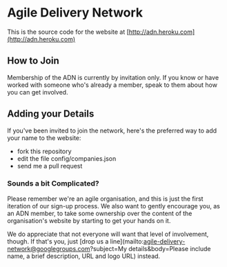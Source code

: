 # Agile Delivery Network

This is the source code for the website at [http://adn.heroku.com](http://adn.heroku.com)

## How to Join

Membership of the ADN is currently by invitation only. If you know or have worked with someone who's already a member, speak to them about how you can get involved.

## Adding your Details

If you've been invited to join the network, here's the preferred way to add your name to the website:

  * fork this repository
  * edit the file config/companies.json 
  * send me a pull request
  
### Sounds a bit Complicated?

Please remember we're an agile organisation, and this is just the first iteration of our sign-up process. We also want to gently encourage you, as an ADN member, to take some ownership over the content of the organisation's website by starting to get your hands on it.

We do appreciate that not everyone will want that level of involvement, though. If that's you, just [drop us a line](mailto:agile-delivery-network@googlegroups.com?subject=My details&body=Please include name, a brief description, URL and logo URL) instead.